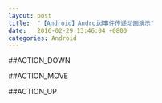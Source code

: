 ```yaml
---
layout: post
title:  "【Android】Android事件传递动画演示"
date:   2016-02-29 13:46:04 +0800
categories: Android
---
```


##ACTION_DOWN


##ACTION_MOVE


##ACTION_UP

